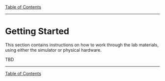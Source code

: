 
[Table of Contents](../../README.MD)

---


# Getting Started

This section contains instructions on how to work through the lab materials,  using either the simulator or physical hardware.

TBD

---

[Table of Contents](../../README.MD)



